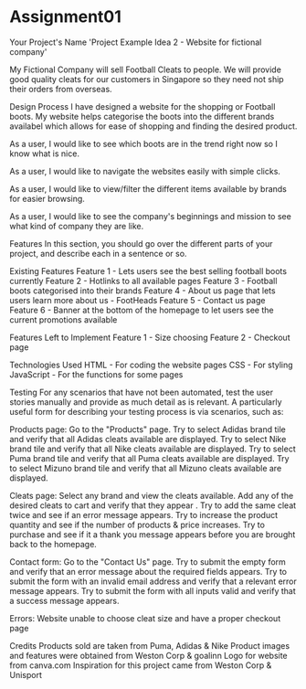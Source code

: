 # Assignment01

Your Project's Name
'Project Example Idea 2 - Website for fictional company'

My Fictional Company will sell Football Cleats to people. We will provide good quality cleats for our customers in Singapore so they need not ship their orders from overseas.

Design Process
I have designed a website for the shopping or Football boots. My website helps categorise the boots into the different brands availabel which allows for ease of shopping and finding the desired product.

As a user, I would like to see which boots are in the trend right now so I know what is nice.

As a user, I would like to navigate the websites easily with simple clicks.

As a user, I would like to view/filter the different items available by brands for easier browsing.

As a user, I would like to see the company's beginnings and mission to see what kind of company they are like.

Features
In this section, you should go over the different parts of your project, and describe each in a sentence or so.

Existing Features
Feature 1 - Lets users see the best selling football boots currently
Feature 2 - Hotlinks to all available pages
Feature 3 - Football boots categorised into their brands
Feature 4 - About us page that lets users learn more about us - FootHeads
Feature 5 - Contact us page  
Feature 6 - Banner at the bottom of the homepage to let users see the current promotions available

Features Left to Implement
Feature 1 - Size choosing
Feature 2 - Checkout page

Technologies Used
HTML - For coding the website pages
CSS - For styling
JavaScript - For the functions for some pages

Testing
For any scenarios that have not been automated, test the user stories manually and provide as much detail as is relevant. A particularly useful form for describing your testing process is via scenarios, such as:

Products page:
Go to the "Products" page.
Try to select Adidas brand tile and verify that all Adidas cleats available are displayed.
Try to select Nike brand tile and verify that all Nike cleats available are displayed.
Try to select Puma brand tile and verify that all Puma cleats available are displayed.
Try to select Mizuno brand tile and verify that all Mizuno cleats available are displayed.

Cleats page:
Select any brand and view the cleats available.
Add any of the desired cleats to cart and verify that they appear .
Try to add the same cleat twice and see if an error message appears.
Try to increase the product quantity and see if the number of products & price increases.
Try to purchase and see if it a thank you message appears before you are brought back to the homepage.

Contact form:
Go to the "Contact Us" page.
Try to submit the empty form and verify that an error message about the required fields appears.
Try to submit the form with an invalid email address and verify that a relevant error message appears.
Try to submit the form with all inputs valid and verify that a success message appears.

Errors:
Website unable to choose cleat size and have a proper checkout page

Credits
Products sold are taken from Puma, Adidas & Nike
Product images and features were obtained from Weston Corp & goalinn
Logo for website from canva.com
Inspiration for this project came from Weston Corp & Unisport